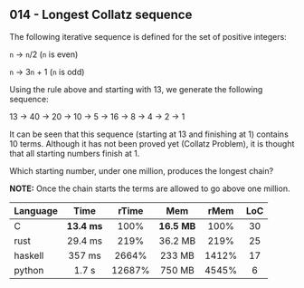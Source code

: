 014 - Longest Collatz sequence
------------------------------

The following iterative sequence is defined for the set of positive integers:

`n` -> `n`/2 (`n` is even)

`n` -> 3`n` + 1 (`n` is odd)

Using the rule above and starting with 13, we generate the following sequence:

13 -> 40 -> 20 -> 10 -> 5 -> 16 -> 8 -> 4 -> 2 -> 1

It can be seen that this sequence (starting at 13 and finishing at 1) contains
10 terms. Although it has not been proved yet (Collatz Problem), it is thought
that all starting numbers finish at 1.

Which starting number, under one million, produces the longest chain?

**NOTE:** Once the chain starts the terms are allowed to go above one million.

Language | Time | rTime | Mem | rMem | LoC
--- | :---: | :---: | :---: | :---: | :---:
C | **13.4 ms** | 100% | **16.5 MB** | 100% | 30
rust | 29.4 ms | 219% | 36.2 MB | 219% | 25
haskell | 357 ms | 2664% | 233 MB | 1412% | 17
python | 1.7 s | 12687% | 750 MB | 4545% | 6
